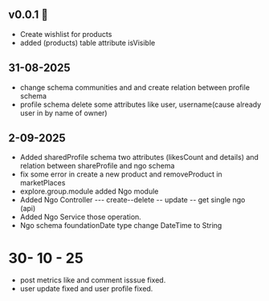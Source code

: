 ## v0.0.1 🎉
- Create wishlist for products
- added (products) table attribute isVisible  

## 31-08-2025
- change schema communities and and create relation between profile schema 
- profile schema delete some attributes like user, username(cause already user in by name of owner)


## 2-09-2025
- Added sharedProfile schema two attributes (likesCount and details) and relation between shareProfile and ngo schema
- fix some error in create a new product and removeProduct in marketPlaces 
- explore.group.module added Ngo module
- Added Ngo Controller --- create--delete -- update -- get single ngo (api)
- Added Ngo Service those operation.
- Ngo schema  foundationDate type change DateTime to  String

# 30- 10 - 25
- post metrics like and comment isssue fixed.
- user update fixed and user profile fixed.

